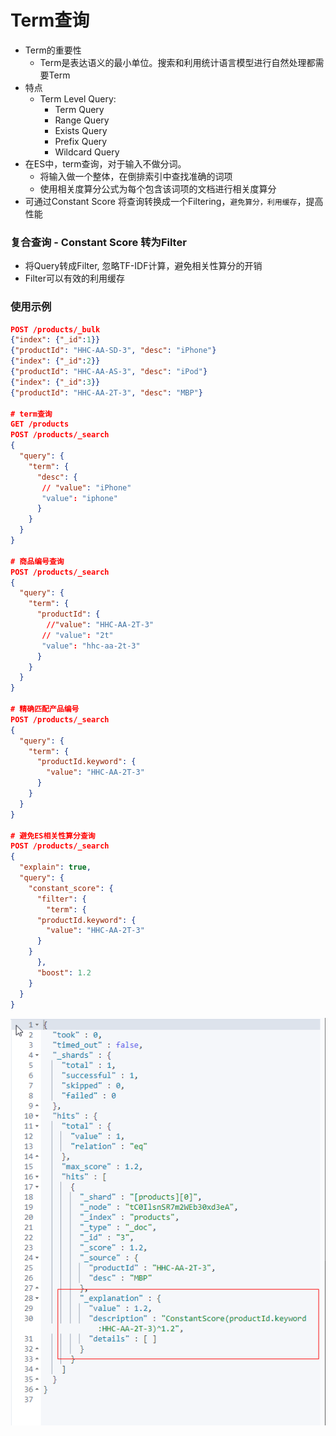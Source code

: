 # Term查询

- Term的重要性
  - Term是表达语义的最小单位。搜索和利用统计语言模型进行自然处理都需要Term
- 特点
  - Term Level Query: 
    - Term Query
    - Range Query
    - Exists Query
    - Prefix Query
    - Wildcard Query
- 在ES中，term查询，对于输入不做分词。
  - 将输入做一个整体，在倒排索引中查找准确的词项
  - 使用相关度算分公式为每个包含该词项的文档进行相关度算分
- 可通过Constant Score 将查询转换成一个Filtering，`避免算分，利用缓存`，提高性能

### 复合查询 - Constant Score 转为Filter

- 将Query转成Filter, 忽略TF-IDF计算，避免相关性算分的开销
- Filter可以有效的利用缓存



### 使用示例

```json
POST /products/_bulk
{"index": {"_id":1}}
{"productId": "HHC-AA-SD-3", "desc": "iPhone"}
{"index": {"_id":2}}
{"productId": "HHC-AA-AS-3", "desc": "iPod"}
{"index": {"_id":3}}
{"productId": "HHC-AA-2T-3", "desc": "MBP"}

# term查询
GET /products
POST /products/_search
{
  "query": {
    "term": {
      "desc": {
       // "value": "iPhone"
       "value": "iphone"
      }
    }
  }
}

# 商品编号查询
POST /products/_search
{
  "query": {
    "term": {
      "productId": {
        //"value": "HHC-AA-2T-3"
       // "value": "2t"
       "value": "hhc-aa-2t-3"
      }
    }
  }
}

# 精确匹配产品编号
POST /products/_search
{
  "query": {
    "term": {
      "productId.keyword": {
        "value": "HHC-AA-2T-3"
      }
    }
  }
}

# 避免ES相关性算分查询
POST /products/_search
{
  "explain": true, 
  "query": {
    "constant_score": {
      "filter": {
        "term": {
      "productId.keyword": {
        "value": "HHC-AA-2T-3"
      }
    }
      },
      "boost": 1.2
    }
  }
}
```

![image-20210504170710360](.\image-20210504170710360.png)